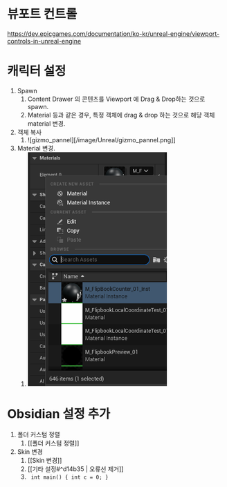 # 뷰포트 컨트롤

https://dev.epicgames.com/documentation/ko-kr/unreal-engine/viewport-controls-in-unreal-engine

# 캐릭터 설정

1. Spawn
	1. Content Drawer 의 콘텐츠를 Viewport 에 Drag & Drop하는 것으로 spawn.
	2. Material 등과 같은 경우, 특정 객체에 drag & drop 하는 것으로 해당 객체 material 변경.
2. 객체 복사
	1. ![gizmo_pannel][/image/Unreal/gizmo_pannel.png]]
4. Material 변경.
	1. ![Material 변경](/Image/Unreal/Material_Change.png)

# Obsidian 설정 추가

1. 폴더 커스텀 정렬
	1. [[폴더 커스텀 정렬]]
2. Skin 변경
	1. [[Skin 변경]]
	2. [[기타 설정#^d14b35 | 오류선 제거]]
	3. <code> int main() { int c = 0; }</code>

